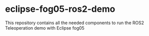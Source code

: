 # eclipse-fog05-ros2-demo
This repository contains all the needed components to run the ROS2 Teleoperation demo with Eclipse fog05
